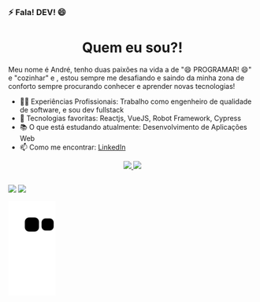 ### ⚡ Fala! DEV! 😄

<h1 align="center"> Quem eu sou?! </h1>

<p>
   Meu nome é André, tenho duas paixões na vida a de "😄 PROGRAMAR! 😄" e "cozinhar" e , estou sempre me desafiando e saindo da minha zona de conforto sempre procurando     conhecer e aprender novas tecnologias!
</p>

- 👨‍💻 Experiências Profissionais: Trabalho como engenheiro de qualidade de software, e sou dev fullstack
- 🤔 Tecnologias favoritas: Reactjs, VueJS, Robot Framework, Cypress
- 📚 O que está estudando atualmente: Desenvolvimento de Aplicações Web
- 📫 Como me encontrar: <a href="https://www.linkedin.com/in/andrekrugqa/">LinkedIn</a> 
<div align="center">
  <a href="https://github.com/krugio">
  <img height="180em" src="https://github-readme-stats.vercel.app/api?username=krugio&show_icons=true&theme=midnight-purple&include_all_commits=true&count_private=true"/>
  <img height="180em" src="https://github-readme-stats.vercel.app/api/top-langs/?username=krugio&layout=compact&langs_count=7&theme=midnight-purple"/>
</div>
  
##
  
<div> 


 
  <a href = "mailto:andrekrugdev@gmail.com"><img src="https://img.shields.io/badge/-outlook-%23333?style=for-the-badge&logo=microsoft&logoColor=white" target="_blank"></a>
  <a href="https://www.linkedin.com/in/andrekrugdev/" target="_blank"><img src="https://img.shields.io/badge/-LinkedIn-%230077B5?style=for-the-badge&logo=linkedin&logoColor=white" target="_blank"></a>
  
  ![Snake animation](https://github.com/krugio/krugio/blob/output/github-contribution-grid-snake.svg)
</div>
